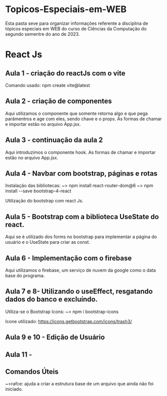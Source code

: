 # Topicos-Especiais-em-WEB
 Esta pasta seve para organizar informações referente a disciplina de tópicos especiais em WEB do curso de Ciências da Computação do segundo sementre do ano de 2023.

# React Js

## Aula 1 - criação do reactJs com o vite

Comando usado: npm create vite@latest

## Aula 2 - criação de componentes

Aqui utilizamos o componente que somente retorna algo e que pega parâmentros e age com eles, sendo chave e o props. As formas de chamar e importar estão no arquivo App.jsx.

## Aula 3 - continuação da aula 2

Aqui introduzimos o componente hook. As formas de chamar e importar estão no arquivo App.jsx.

## Aula 4 - Navbar com bootstrap, páginas e rotas

Instalação das bibliotecas:
~> npm install react-router-dom@6
~> npm install --save bootstrap-4-react

Utilização do bootstrap com react Js.

## Aula 5 - Bootstrap com a biblioteca UseState do react.

Aqui se é utilizado dos forms no bootstrap para implementar a página do usuário e o UseState para criar as const.

## Aula 6 - Implementação com o firebase

Aqui utilizamos o firebase, um serviço de nuvem da google como o data base do programa.

## Aula 7 e 8- Utilizando o useEffect, resgatando dados do banco e excluíndo.

Utiliza-se o Bootstrap Icons: ~> npm i bootstrap-icons

Icone utilizado: https://icons.getbootstrap.com/icons/trash3/

## Aula 9 e 10 - Edição de Usuário


## Aula 11 - 


## Comandos Úteis

~>rafce: ajuda a criar a estrutura base de um arquivo que ainda não foi iniciado.
